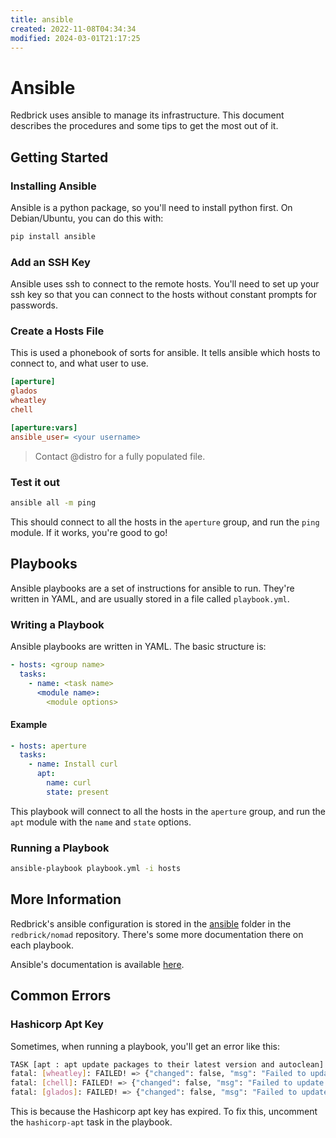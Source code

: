 ```yaml
---
title: ansible
created: 2022-11-08T04:34:34
modified: 2024-03-01T21:17:25
---
```


# Ansible

Redbrick uses ansible to manage its infrastructure. This document describes the procedures and some tips to get the most out of it.

## Getting Started

### Installing Ansible

Ansible is a python package, so you'll need to install python first. On Debian/Ubuntu, you can do this with:

```bash
pip install ansible
```

### Add an SSH Key

Ansible uses ssh to connect to the remote hosts. You'll need to set up your ssh key so that you can connect to the hosts without constant prompts for passwords.

### Create a Hosts File

This is used a phonebook of sorts for ansible. It tells ansible which hosts to connect to, and what user to use.

```ini
[aperture]
glados
wheatley
chell

[aperture:vars]
ansible_user= <your username>
```

> Contact @distro for a fully populated file.

### Test it out

```bash
ansible all -m ping
```

This should connect to all the hosts in the `aperture` group, and run the `ping` module. If it works, you're good to go!

## Playbooks

Ansible playbooks are a set of instructions for ansible to run. They're written in YAML, and are usually stored in a file called `playbook.yml`.

### Writing a Playbook

Ansible playbooks are written in YAML. The basic structure is:

```yaml
- hosts: <group name>
  tasks:
    - name: <task name>
      <module name>:
        <module options>
```

#### Example

```yaml
- hosts: aperture
  tasks:
    - name: Install curl
      apt:
        name: curl
        state: present
```

This playbook will connect to all the hosts in the `aperture` group, and run the `apt` module with the `name` and `state` options.

### Running a Playbook

```bash
ansible-playbook playbook.yml -i hosts
```

## More Information

Redbrick's ansible configuration is stored in the [ansible](https://github.com/redbrick/nomad/tree/master/ansible) folder in the `redbrick/nomad` repository. There's some more documentation there on each playbook.

Ansible's documentation is available [here](https://docs.ansible.com/ansible/latest/index.html).

## Common Errors

### Hashicorp Apt Key

Sometimes, when running a playbook, you'll get an error like this:

```bash
TASK [apt : apt update packages to their latest version and autoclean] ***************************************************************************************************
fatal: [wheatley]: FAILED! => {"changed": false, "msg": "Failed to update apt cache: unknown reason"}
fatal: [chell]: FAILED! => {"changed": false, "msg": "Failed to update apt cache: unknown reason"}
fatal: [glados]: FAILED! => {"changed": false, "msg": "Failed to update apt cache: unknown reason"}
```

This is because the Hashicorp apt key has expired. To fix this, uncomment the `hashicorp-apt` task in the playbook.
